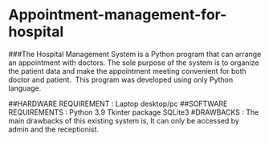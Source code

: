 # Appointment-management-for-hospital
###The Hospital Management System is a Python program that can arrange an appointment with doctors.
The sole purpose of the system is to organize the patient data and make the appointment meeting convenient for both doctor and patient.
 This program was developed using only Python language.

##HARDWARE REQUIREMENT :
   Laptop
   desktop/pc
##SOFTWARE REQUIREMENTS :
    Python 3.9
    Tkinter package
    SQLite3
#DRAWBACKS :
     The main drawbacks of this existing system is, It can only be accessed by  admin and the receptionist.

